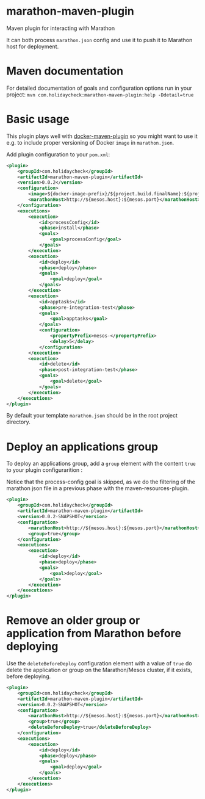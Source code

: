 marathon-maven-plugin
=====================

Maven plugin for interacting with Marathon

It can both process `marathon.json` config and use it to push it to Marathon host for deployment. 

# Maven documentation

For detailed documentation of goals and configuration options run in your project:
`mvn com.holidaycheck:marathon-maven-plugin:help -Ddetail=true`

# Basic usage

This plugin plays well with [docker-maven-plugin](https://github.com/spotify/docker-maven-plugin)
so you might want to use it e.g. to include proper versioning of Docker `image` in `marathon.json`.

Add plugin configuration to your `pom.xml`:

```xml
<plugin>
	<groupId>com.holidaycheck</groupId>
	<artifactId>marathon-maven-plugin</artifactId>
	<version>0.0.2</version>
	<configuration>
		<image>${docker-image-prefix}/${project.build.finalName}:${project.version}-${gitShortCommitId}</image>
		<marathonHost>http://${mesos.host}:${mesos.port}</marathonHost>
	</configuration>
	<executions>
		<execution>
			<id>processConfig</id>
			<phase>install</phase>
			<goals>
				<goal>processConfig</goal>
			</goals>
		</execution>
		<execution>
			<id>deploy</id>
			<phase>deploy</phase>
			<goals>
				<goal>deploy</goal>
			</goals>
		</execution>
		<execution>
			<id>apptasks</id>
			<phase>pre-integration-test</phase>
			<goals>
				<goal>apptasks</goal>
			</goals>
			<configuration>
				<propertyPrefix>mesos-</propertyPrefix>
				<delay>5</delay>
			</configuration>
		</execution>
		<execution>
			<id>delete</id>
			<phase>post-integration-test</phase>
			<goals>
				<goal>delete</goal>
			</goals>
		</execution>
	</executions>
</plugin>
```

By default your template `marathon.json` should be in the root project directory.

# Deploy an applications group

To deploy an applications group, add a `group` element with the content `true` to your plugin configurarition :

Notice that the process-config goal is skipped, as we do the filtering of the marathon json file in a previous phase
with the maven-resources-plugin.

```xml
<plugin>
    <groupId>com.holidaycheck</groupId>
    <artifactId>marathon-maven-plugin</artifactId>
    <version>0.0.2-SNAPSHOT</version>
    <configuration>
        <marathonHost>http://${mesos.host}:${mesos.port}</marathonHost>
        <group>true</group>
    </configuration>
    <executions>
        <execution>
            <id>deploy</id>
            <phase>deploy</phase>
            <goals>
                <goal>deploy</goal>
            </goals>
        </execution>
    </executions>
</plugin>
```

# Remove an older group or application from Marathon before deploying

Use the `deleteBeforeDeploy` configuration element with a value of `true` do delete
the application or group on the Marathon/Mesos cluster, if it exists, before deploying.

```xml
<plugin>
    <groupId>com.holidaycheck</groupId>
    <artifactId>marathon-maven-plugin</artifactId>
    <version>0.0.2-SNAPSHOT</version>
    <configuration>
        <marathonHost>http://${mesos.host}:${mesos.port}</marathonHost>
        <group>true</group>
        <deleteBeforeDeploy>true</deleteBeforeDeploy>
    </configuration>
    <executions>
        <execution>
            <id>deploy</id>
            <phase>deploy</phase>
            <goals>
                <goal>deploy</goal>
            </goals>
        </execution>
    </executions>
</plugin>
```
